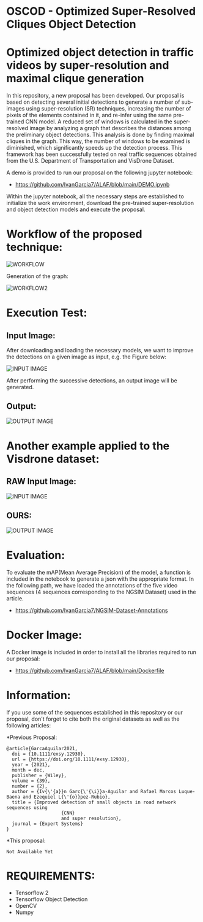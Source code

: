 # OSCOD - Optimized Super-Resolved Cliques Object Detection

# Optimized object detection in traffic videos by super-resolution and maximal clique generation

In this repository, a new proposal has been developed. Our proposal is based on detecting several initial detections to generate a number of sub-images using super-resolution (SR) techniques, increasing the number of pixels of the elements contained in it, and re-infer using the same pre-trained CNN model. A reduced set of windows is calculated in the super-resolved image by analyzing a graph that describes the distances among the preliminary object detections. This analysis is done by finding maximal cliques in the graph. This way, the number of windows to be examined is diminished, which significantly speeds up the detection process. 
This framework has been successfully tested on real traffic sequences obtained from the U.S. Department of Transportation and VisDrone Dataset.

A demo is provided to run our proposal on the following jupyter notebook:

* https://github.com/IvanGarcia7/ALAF/blob/main/DEMO.ipynb

Within the jupyter notebook, all the necessary steps are established to initialize the work environment, download the pre-trained super-resolution and object detection models and execute the proposal. 

# Workflow of the proposed technique:

![WORKFLOW](https://github.com/IvanGarcia7/OSCOD/blob/main/images/frameworkp1.jpg?raw=true)

Generation of the graph:

![WORKFLOW2](https://github.com/IvanGarcia7/OSCOD/blob/main/images/frameworkp2.png?raw=true)

# Execution Test:

## Input Image:

After downloading and loading the necessary models, we want to improve the detections on a given image as input, e.g. the Figure below:

![INPUT IMAGE](https://github.com/IvanGarcia7/OSCOD/blob/main/images/ex1-raw.jpg?raw=true)


After performing the successive detections, an output image will be generated. 

## Output:

![OUTPUT IMAGE](https://github.com/IvanGarcia7/OSCOD/blob/main/images/ex1-ours.jpg?raw=true)


# Another example applied to the Visdrone dataset:

## RAW Input Image:

![INPUT IMAGE](https://github.com/IvanGarcia7/OSCOD/blob/main/images/ex2-raw.jpg?raw=true)


## OURS:

![OUTPUT IMAGE](https://github.com/IvanGarcia7/OSCOD/blob/main/images/ex2-ours.jpg?raw=true)


# Evaluation:

To evaluate the mAP(Mean Average Precision) of the model, a function is included in the notebook to generate a json with the appropriate format. In the following path, we have loaded the annotations of the five video sequences (4 sequences corresponding to the NGSIM Dataset) used in the article.

* https://github.com/IvanGarcia7/NGSIM-Dataset-Annotations


# Docker Image:

A Docker image is included in order to install all the libraries required to run our proposal:

* https://github.com/IvanGarcia7/ALAF/blob/main/Dockerfile

# Information:

If you use some of the sequences established in this repository or our proposal, don't forget to cite both the original datasets as well as the following articles:

*Previous Proposal:

```
@article{GarcaAguilar2021,
  doi = {10.1111/exsy.12930},
  url = {https://doi.org/10.1111/exsy.12930},
  year = {2021},
  month = dec,
  publisher = {Wiley},
  volume = {39},
  number = {2},
  author = {Iv{\'{a}}n Garc{\'{\i}}a-Aguilar and Rafael Marcos Luque-Baena and Ezequiel L{\'{o}}pez-Rubio},
  title = {Improved detection of small objects in road network sequences using
		            {CNN}
		            and super resolution},
  journal = {Expert Systems}
}
```

*This proposal:

```
Not Available Yet
```


# REQUIREMENTS:

* Tensorflow 2
* Tensorflow Object Detection
* OpenCV
* Numpy

